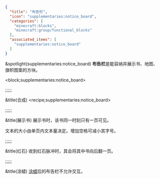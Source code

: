 ```json
{
  "title": "布告栏",
  "icon": "supplementaries:notice_board",
  "categories": [
    "minecraft:blocks",
    "minecraft:group/functional_blocks"
  ],
  "associated_items": [
    "supplementaries:notice_board"
  ]
}
```

&spotlight(supplementaries:notice_board)
**布告栏**是能容纳并展示书、地图、旗帜图案的方块。

<block;supplementaries:notice_board>

;;;;;

&title(合成)
<recipe;supplementaries:notice_board>

;;;;;

&title(展示书)
展示书时，该书同一时刻只有一页可见。


文本的大小由单页内文本量决定。增加空格可减小其字号。

;;;;;

&title(红石)
收到红石脉冲时，其会将其中书向后翻一页。

;;;;;

&title(涂蜡)
[涂蜡](^minecraft:honeycomb)后的布告栏不允许交互。

